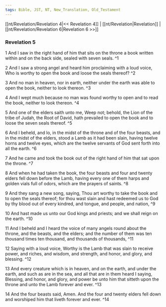```yaml
---
tags: Bible, JST, NT, New_Translation, Old_Testament
---
```


[[nt/Revelation/Revelation 4|<< Revelation 4]] | [[nt/Revelation|Revelation]] | [[nt/Revelation/Revelation 6|Revelation 6 >>]]

### Revelation 5

1 And I saw in the right hand of him that sits on the throne a book written within and on the back side, sealed with seven seals.  ^1

2 And I saw a strong angel and heard him proclaiming with a loud voice, Who is worthy to open the book and loose the seals thereof?  ^2

3 And no man in heaven, nor in earth, neither under the earth was able to open the book, neither to look thereon.  ^3

4 And I wept much because no man was found worthy to open and to read the book, neither to look thereon.  ^4

5 And one of the elders saith unto me, Weep not; behold, the Lion of the tribe of Judah, the Root of David, hath prevailed to open the book and to loose the seven seals thereof.  ^5

6 And I beheld, and lo, in the midst of the throne and of the four beasts, and in the midst of the elders, stood a Lamb as it had been slain, having twelve horns and twelve eyes, which are the twelve servants of God sent forth into all the earth.  ^6

7 And he came and took the book out of the right hand of him that sat upon the throne.  ^7

8 And when he had taken the book, the four beasts and four and twenty elders fell down before the Lamb, having every one of them harps and golden vials full of odors, which are the prayers of saints.  ^8

9 And they sang a new song, saying, Thou art worthy to take the book and to open the seals thereof; for thou wast slain and hast redeemed us to God by thy blood out of every kindred, and tongue, and people, and nation,  ^9

10 And hast made us unto our God kings and priests; and we shall reign on the earth.  ^10

11 And I beheld and I heard the voice of many angels round about the throne, and the beasts, and the elders; and the number of them was ten thousand times ten thousand, and thousands of thousands,  ^11

12 Saying with a loud voice, Worthy is the Lamb that was slain to receive power, and riches, and wisdom, and strength, and honor, and glory, and blessing.  ^12

13 And every creature which is in heaven, and on the earth, and under the earth, and such as are in the sea, and all that are in them heard I saying, Blessing, and honor, and glory, and power be unto him that sitteth upon the throne and unto the Lamb forever and ever.  ^13

14 And the four beasts said, Amen. And the four and twenty elders fell down and worshiped him that liveth forever and ever.  ^14

 
